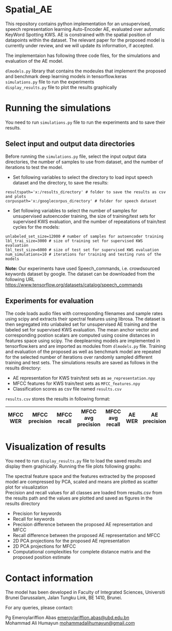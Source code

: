 # Spatial_AE

This repository contains python implementation for an unsupervised, speech representation learning Auto-Encoder AE, evaluated over automatic KeyWord Spotting KWS. AE is constrained with the spatial position of datapoints within the dataset. The relevant paper for the proposed model is currently under review, and we will update its information, if accepted.  

The implementaion has following three code files, for the simulations and evaluation of the AE model.

`dlmodels.py` library that contains the modeules that implement the proposed and benchmark deep learning models in tensorflow.keras   
`simulations.py` file to run the experiments  
`display_results.py` file to plot the results graphically  


# Running the simulations

You need to run `simulations.py` file to run the experiments and to save their results.

## Select input and output data directories
Before running the `simulations.py` file, select the input output data directories, the number of samples to use from dataset, and the number of iterations to test the model.

* Set following variables to select the directory to load input speech dataset and the directory, to save the results:
```
resultspath='x:/results_directory' # folder to save the results as csv and plots
corpuspath='x:/googlecorpus_directory' # folder for speech dataset
```

* Set following variables to select the number of samples for unsupervised autoencoder training, the size of training/test sets for supervised KWS evaluation, and the number of repeatations of train/test cycles for the models:

```
unlabeled_set_size=12000 # number of samples for autoencoder training
lbl_trai_size=3000 # size of training set for supervised KWS evaluation
lbl_test_size=6000 # size of test set for supervised KWS evaluation
num_simulations=10 # iterations for training and testing runs of the models
```


**Note:** Our experiments have used Speech_commands, i.e. crowdsourced keywords dataset by google. The dataset can be downloaded from the following URL  
https://www.tensorflow.org/datasets/catalog/speech_commands


## Experiments for evaluation

The code loads audio files with corresponding filenames and sample rates using scipy and extracts their spectral features using librosa.
The dataset is then segregated into unlabaled set for unsupervised AE training and the labeled set for  supervised KWS evaluation.
The mean anchor vector and corresponding postion scalars are computed using cosine distances in features space using scipy.
The deeplearning models are implemented in tensorflow.kers and are imported as modules from `dlmodels.py` file. 
Training and evaluation of the proposed as well as benchmark model are repeated for the selected number of iterations over randomly sampled different training and test sets. 
The simulations results are saved as follows in the results directory:  
* AE representation for KWS train/test sets as `ae_representation.npy`    
* MFCC features for KWS train/test sets as `MFCC_features.npy`  
* Classification scores as csv file named `results.csv`   

`results.csv` stores the results in following format:  


|MFCC WER|MFCC precision|MFCC recall|MFCC avg precision|MFCC avg recall|AE WER|AE precision|AE recall|AE avg precision|AE avg recall|
|---|---|---|---|---|---|---|---|---|---|


# Visualization of results
You need to run `display_results.py` file to load the saved results and display them graphically. Running the file plots following graphs:

The spectral feature space and the features extracted by the proposed model are compressed by PCA, scaled and means are plotted as scatter plot for visualization  
Precision and recall values for all classes are loaded from results.csv from the results path and the values are plotted and saved as figures in the results directory

* Precision for keywords
* Recall for keywords
* Precision difference between the proposed AE representation and MFCC
* Recall difference between the proposed AE representation and MFCC
* 2D PCA projections for the proposed AE representation
* 2D PCA projections for MFCC
* Computational complexities for complete distance matrix and the proposed position estimate

# Contact information

The model has been developed in Faculty of Integrated Sciences, Universiti Brunei Darussalam, Jalan Tungku Link, BE 1410, Brunei.

For any queries, please contact:

Pg Emeroylariffion Abas
emeroylariffion.abas@ubd.edu.bn  
Mohammad Ali Humayun
mohammadalihumayun@gmail.com
